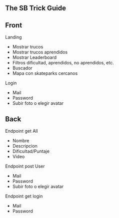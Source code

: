 ## The SB Trick Guide

## Front
Landing 
 - Mostrar trucos
 - Mostrar trucos aprendidos
 - Mostrar Leaderboard
 - Filtros dificultad, aprendidos, no aprendidos, etc.
 - Buscador
 - Mapa con skateparks cercanos

Login
 - Mail
 - Password
 - Subir foto o elegir avatar

## Back
Endpoint get All
 - Nombre
 - Descripcion
 - Dificultad/Puntaje
 - Video

Endpoint post User
 - Mail
 - Password
 - Subir foto o elegir avatar

Endpoint get login
 - Mail
 - Password
